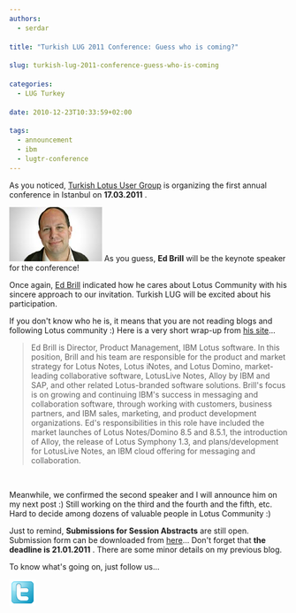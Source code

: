 ```yaml
---
authors:
  - serdar

title: "Turkish LUG 2011 Conference: Guess who is coming?"

slug: turkish-lug-2011-conference-guess-who-is-coming

categories:
  - LUG Turkey

date: 2010-12-23T10:33:59+02:00

tags:
  - announcement
  - ibm
  - lugtr-conference
---
```


As you noticed, [Turkish Lotus User Group](http://www.lotusturkiye.org "Turkish Lotus User Group") is organizing the first annual conference in Istanbul on **17.03.2011** .
<!-- more -->
![Ed Brill](../../images/imported/turkish-lug-2011-conference-guess-who-is-coming-M2.jpeg)
As you guess, **Ed Brill** will be the keynote speaker for the conference!

Once again, [Ed Brill](http://www.edbrill.com "Ed Brill") indicated how he cares about Lotus Community with his sincere approach to our invitation. Turkish LUG will be excited about his participation.

If you don't know who he is, it means that you are not reading blogs and following Lotus community :) Here is a very short wrap-up from [his site](http://www.edbrill.com/ebrill/edbrill.nsf/dx/myjob.html)...

> Ed Brill is Director, Product Management, IBM Lotus software. In this position, Brill and his team are responsible for the product and market strategy for Lotus Notes, Lotus iNotes, and Lotus Domino, market-leading collaborative software, LotusLive Notes, Alloy by IBM and SAP, and other related Lotus-branded software solutions. Brill's focus is on growing and continuing IBM's success in messaging and collaboration software, through working with customers, business partners, and IBM sales, marketing, and product development organizations. Ed's responsibilities in this role have included the market launches of Lotus Notes/Domino 8.5 and 8.5.1, the introduction of Alloy, the release of Lotus Symphony 1.3, and plans/development for LotusLive Notes, an IBM cloud offering for messaging and collaboration.

<br />

Meanwhile, we confirmed the second speaker and I will announce him on my next post :) Still working on the third and the fourth and the fifth, etc. Hard to decide among dozens of valuable people in Lotus Community :)

Just to remind, **Submissions for Session Abstracts** are still open. Submission form can be downloaded from [here](http://filez.lotusturkiye.org/conf2011/cfa_en.zip)... Don't forget that **the deadline is 21.01.2011** . There are some minor details on my previous [](2010-12-announcing-lugtr-2011-conference-call-for-session-abstracts.md "announcing-lugtr-2011-conference-call-for-session-abstracts.htm")blog.

To know what's going on, just follow us...

[![Image:Turkish LUG 2011 Conference: Guess who is coming?](../../images/imported/turkish-lug-2011-conference-guess-who-is-coming-M3.png)](http://twitter.com/LUGTR)
